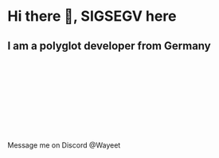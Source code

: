

# Hi there 👋, SIGSEGV here
## I am a polyglot developer from Germany
![nono](https://raw.githubusercontent.com/Wayeet/Wayeet/main/banner.gif)

Message me on Discord @Wayeet
